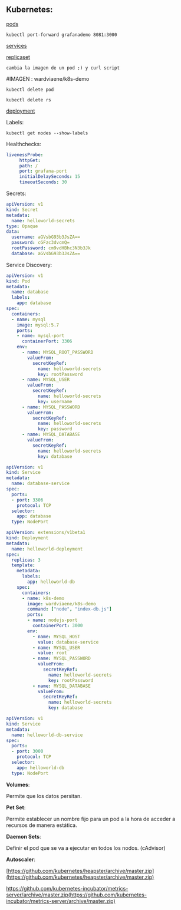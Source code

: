

## Kubernetes:

[pods](pod-example-page.md)

`kubectl port-forward grafanademo 8081:3000`

[services](services-example-page.md)

[replicaset](rs-example-page.md)

`cambia la imagen de un pod ;) y curl script`

#IMAGEN : wardviaene/k8s-demo

`kubectl delete pod`

`kubectl delete rs`

[deployment](deployment-example-page.md)


Labels:

`kubectl get nodes --show-labels`

Healthchecks:

```YAML  
livenessProbe:
     httpGet:
     path: /
     port: grafana-port
     initialDelaySeconds: 15
     timeoutSeconds: 30
```

Secrets:

```YAML
apiVersion: v1
kind: Secret
metadata:
  name: helloworld-secrets
type: Opaque
data:
  username: aGVsbG93b3JsZA==
  password: cGFzc3dvcmQ=
  rootPassword: cm9vdHBhc3N3b3Jk
  database: aGVsbG93b3JsZA==
```

Service Discovery:

```YAML
apiVersion: v1
kind: Pod
metadata:
  name: database
  labels:
    app: database
spec:
  containers:
  - name: mysql
    image: mysql:5.7
    ports:
    - name: mysql-port
      containerPort: 3306
    env:
      - name: MYSQL_ROOT_PASSWORD
        valueFrom:
          secretKeyRef:
            name: helloworld-secrets
            key: rootPassword
      - name: MYSQL_USER
        valueFrom:
          secretKeyRef:
            name: helloworld-secrets
            key: username
      - name: MYSQL_PASSWORD
        valueFrom:
          secretKeyRef:
            name: helloworld-secrets
            key: password
      - name: MYSQL_DATABASE
        valueFrom:
          secretKeyRef:
            name: helloworld-secrets
            key: database
```

```YAML
apiVersion: v1
kind: Service
metadata:
  name: database-service
spec:
  ports:
  - port: 3306
    protocol: TCP
  selector:
    app: database
  type: NodePort

```

```YAML
apiVersion: extensions/v1beta1
kind: Deployment
metadata:
  name: helloworld-deployment
spec:
  replicas: 3
  template:
    metadata:
      labels:
        app: helloworld-db
    spec:
      containers:
      - name: k8s-demo
        image: wardviaene/k8s-demo
        command: ["node", "index-db.js"]
        ports:
        - name: nodejs-port
          containerPort: 3000
        env:
          - name: MYSQL_HOST
            value: database-service
          - name: MYSQL_USER
            value: root
          - name: MYSQL_PASSWORD
            valueFrom:
              secretKeyRef:
                name: helloworld-secrets
                key: rootPassword
          - name: MYSQL_DATABASE
            valueFrom:
              secretKeyRef:
                name: helloworld-secrets
                key: database

```

```YAML
apiVersion: v1
kind: Service
metadata:
  name: helloworld-db-service
spec:
  ports:
  - port: 3000
    protocol: TCP
  selector:
    app: helloworld-db
  type: NodePort

```

**Volumes**:

Permite que los datos persitan.

**Pet Set**:

Permite establecer un nombre fijo para un pod a la hora de acceder a recursos de manera estática.

**Daemon Sets**:

Definir el pod que se va a ejecutar en todos los nodos. (cAdvisor)

**Autoscaler**:

[https://github.com/kubernetes/heapster/archive/master.zip](https://github.com/kubernetes/heapster/archive/master.zip)

https://github.com/kubernetes-incubator/metrics-server/archive/master.zip(https://github.com/kubernetes-incubator/metrics-server/archive/master.zip)




